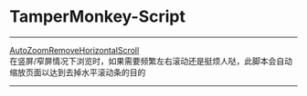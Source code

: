 # TamperMonkey-Script

---
[AutoZoomRemoveHorizontalScroll](./AutoZoomRemoveHorizontalScroll.js)  
在竖屏/窄屏情况下浏览时，如果需要频繁左右滚动还是挺烦人哒，此脚本会自动缩放页面以达到去掉水平滚动条的目的

---
